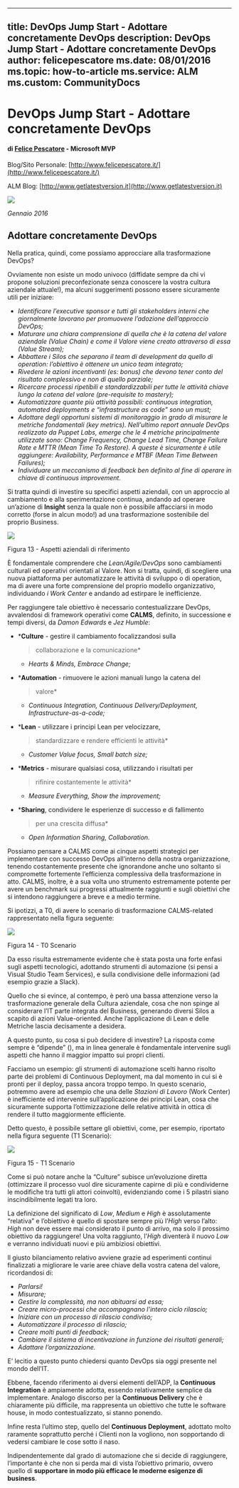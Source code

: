 
---
title: DevOps Jump Start - Adottare concretamente DevOps
description: DevOps Jump Start - Adottare concretamente DevOps
author: felicepescatore
ms.date: 08/01/2016
ms.topic: how-to-article
ms.service: ALM
ms.custom: CommunityDocs
---

# DevOps Jump Start - Adottare concretamente DevOps

#### di [Felice Pescatore](https://mvp.microsoft.com/it-it/mvp/Felice%20%20Pescatore-5001016) - Microsoft MVP

Blog/Sito Personale: [http://www.felicepescatore.it/](http://www.felicepescatore.it/)

ALM Blog: [http://www.getlatestversion.it](http://www.getlatestversion.it)

![](img/MVPLogo.png)

*Gennaio 2016* 


Adottare concretamente DevOps
-----------------------------

Nella pratica, quindi, come possiamo approcciare alla trasformazione
DevOps?

Ovviamente non esiste un modo univoco (diffidate sempre da chi vi
propone soluzioni preconfezionate senza conoscere la vostra cultura
aziendale attuale!), ma alcuni suggerimenti possono essere sicuramente
utili per iniziare:
-   *Identificare l’executive sponsor e tutti gli stakeholders interni
    che giornalmente lavorano per promuovere l’adozione dell’approccio
    DevOps;*
-   *Maturare una chiara comprensione di quella che è la catena del
    valore aziendale (Value Chain) e come il Valore viene creato
    attraverso di essa (Value Stream);*
-   *Abbattere i Silos che separano il team di development da quello di
    operation: l’obiettivo è ottenere un unico team integrato;*
-   *Rivedere le azioni incentivanti (es: bonus) che devono tener conto
    del risultato complessivo e non di quello parziale;*
-   *Ricercare processi ripetibili e standardizzabili per tutte le
    attività chiave lungo la catena del valore (pre-requisite to
    mastery);*
-   *Automatizzare quante più attività possibili: continuous
    integration, automated deployments e “infrastructure as code” sono
    un must;*
-   *Adottare degli opportuni sistemi di monitoraggio in grado di
    misurare le metriche fondamentali (key metrics). Nell’ultimo report
    annuale DevOps realizzato da Puppet Labs, emerge che le 4 metriche
    principalmente utilizzate sono: Change Frequency, Change Lead Time,
    Change Failure Rate e MTTR (Mean Time To Restore). A queste è
    sicuramente è utile aggiungere: Availability, Performance e MTBF
    (Mean Time Between Failures);*
-   *Individuare un meccanismo di feedback ben definito al fine di
    operare in chiave di continuous improvement.*

Si tratta quindi di investire su specifici aspetti aziendali, con un
approccio al cambiamento e alla sperimentazione continua, andando ad
operare un’azione di **Insight** senza la quale non è possibile
affacciarsi in modo corretto (forse in alcun modo!) ad una
trasformazione sostenibile del proprio Business.

![](./img/DevOps-Adopt/image19.png)


Figura 13 - Aspetti aziendali di riferimento

È fondamentale comprendere che *Lean/Agile/DevOps* sono cambiamenti
culturali ed operativi orientati al Valore. Non si tratta, quindi, di
scegliere una nuova piattaforma per automatizzare le attività di
sviluppo o di operation, ma di avere una forte comprensione del proprio
modello organizzativo, individuando *i Work Center* e andando ad
estirpare le inefficienze.

Per raggiungere tale obiettivo è necessario contestualizzare DevOps,
avvalendosi di framework operativi come **CALMS**, definito, in
successione e tempi diversi, da *Damon Edwards* e *Jez Humble*:

-   ***Culture** - gestire il cambiamento focalizzandosi sulla
    > collaborazione e la comunicazione*
    -   *Hearts & Minds, Embrace Change;*

-   ***Automation** - rimuovere le azioni manuali lungo la catena del
    > valore*
    -   *Continuous Integration, Continuous Delivery/Deployment,
        Infrastructure-as-a-code;*

-   ***Lean** - utilizzare i principi Lean per velocizzare,
    > standardizzare e rendere efficienti le attività*
    -   *Customer Value focus, Small batch size;*

-   ***Metrics** - misurare qualsiasi cosa, utilizzando i risultati per
    > rifinire costantemente le attività*
    -   *Measure Everything, Show the improvement;*

-   ***Sharing**, condividere le esperienze di successo e di fallimento
    > per una crescita diffusa*
    -   *Open Information Sharing, Collaboration.*

Possiamo pensare a CALMS come ai cinque aspetti strategici per
implementare con successo DevOps all’interno della nostra
organizzazione, tenendo costantemente presente che ignorandone anche uno
soltanto si compromette fortemente l’efficienza complessiva della
trasformazione in atto. CALMS, inoltre, è a sua volta uno strumento
estremamente potente per avere un benchmark sui progressi attualmente
raggiunti e sugli obiettivi che si intendono raggiungere a breve e a
medio termine.

Si ipotizzi, a T0, di avere lo scenario di trasformazione CALMS-related
rappresentato nella figura seguente:

![](./img/DevOps-Adopt/image20.png)


Figura 14 - T0 Scenario

Da esso risulta estremamente evidente che è stata posta una forte enfasi
sugli aspetti tecnologici, adottando strumenti di automazione (si pensi
a Visual Studio Team Services), e sulla condivisione delle informazioni
(ad esempio grazie a Slack).

Quello che si evince, al contempo, è però una bassa attenzione verso la
trasformazione generale della Cultura aziendale, cosa che non spinge al
considerare l’IT parte integrata del Business, generando diversi Silos a
scapito di azioni Value-oriented. Anche l’applicazione di Lean e delle
Metriche lascia decisamente a desidera.

A questo punto, su cosa si può decidere di investire? La risposta come
sempre è “dipende” (), ma in linea generale è fondamentale intervenire
sugli aspetti che hanno il maggior impatto sui propri clienti.

Facciamo un esempio: gli strumenti di automazione scelti hanno risolto
parte dei problemi di Continuous Deployment, ma dal momento in cui si è
pronti per il deploy, passa ancora troppo tempo. In questo scenario,
potremmo avere ad esempio che una delle *Stazioni di Lavoro* (Work
Center) è inefficiente ed intervenire sull’applicazione dei principi
Lean, cosa che sicuramente supporta l’ottimizzazione delle relative
attività in ottica di rendere il tutto maggiormente efficiente.

Detto questo, è possibile settare gli obiettivi, come, per esempio,
riportato nella figura seguente (T1 Scenario):

![](./img/DevOps-Adopt/image21.png)


Figura 15 - T1 Scenario

Come si può notare anche la “Culture” subisce un’evoluzione diretta
(ottimizzare il processo vuol dire sicuramente capirne di più e
condividerne le modifiche tra tutti gli attori coinvolti), evidenziando
come i 5 pilastri siano inscindibilmente legati tra loro.

La definizione del significato di *Low*, *Medium* e *High* è
assolutamente “relativa” e l’obiettivo è quello di spostare sempre più
l’*High* verso l’alto: *High* non deve essere mai considerato il punto
di arrivo, ma solo il prossimo obiettivo da raggiungere! Una volta
raggiunto, l’*High* diventerà il nuovo *Low* e verranno individuati
nuovi e più ambiziosi obiettivi.

Il giusto bilanciamento relativo avviene grazie ad esperimenti continui
finalizzati a migliorare le varie aree chiave della vostra catena del
valore, ricordandosi di:
-   *Parlarsi!*
-   *Misurare;*
-   *Gestire la complessità, ma non abituarsi ad essa;*
-   *Creare micro-processi che accompagnano l’intero ciclo rilascio;*
-   *Iniziare con un processo di rilascio condiviso;*
-   *Automatizzare il processo di rilascio;*
-   *Creare molti punti di feedback;*
-   *Cambiare il sistema di incentivazione in funzione dei risultati
    generali;*
-   *Adattare l’organizzazione.*

E’ lecitio a questo punto chiedersi quanto DevOps sia oggi presente nel
mondo dell’IT.

Ebbene, facendo riferimento ai dversi elementi dell’ADP, la **Continuous
Integration** è ampiamente adotta, essendo relativamente semplice da
implementare. Analogo discorso per la **Continuous Delivery** che è
chiaramente più difficile, ma rappresenta un obiettivo che tutte le
software house, in modo contestualizzato, si stanno ponendo.

Infine resta l’ultimo step, quello del **Continuous Deployment**,
adottato molto raramente soprattutto perché i Clienti non la vogliono,
non sopportando di vedersi cambiare le cose sotto il naso.

Indipendentemente dal grado di automazione che si decide di raggiungere,
l’importante è che non si perda mai di vista l’obiettivo primario,
ovvero quello di **supportare in modo più efficace le moderne esigenze
di business**.

